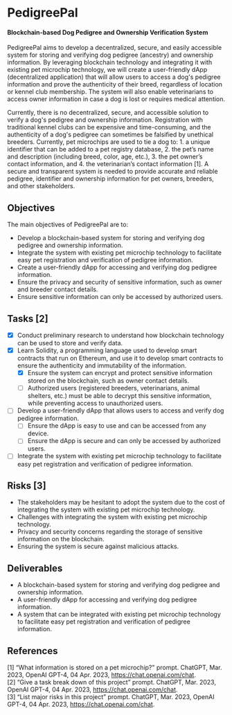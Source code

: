 # PedigreePal
#### Blockchain-based Dog Pedigree and Ownership Verification System

PedigreePal aims to develop a decentralized, secure, and easily accessible system for storing and verifying dog pedigree (ancestry) and ownership information. By leveraging blockchain technology and integrating it with existing pet microchip technology, we will create a user-friendly dApp (decentralized application) that will allow users to access a dog's pedigree information and prove the authenticity of their breed, regardless of location or kennel club membership. The system will also enable veterinarians to access owner information in case a dog is lost or requires medical attention.

Currently, there is no decentralized, secure, and accessible solution to verify a dog's pedigree and ownership information. Registration with traditional kennel clubs can be expensive and time-consuming, and the authenticity of a dog's pedigree can sometimes be falsified by unethical breeders. Currently, pet microchips are used to tie a dog to: 1. a unique identifier that can be added to a pet registry database, 2. the pet’s name and description (including breed, color, age, etc.), 3. the pet owner’s contact information, and 4. the veterinarian’s contact information [1]. A secure and transparent system is needed to provide accurate and reliable pedigree, identifier and ownership information for pet owners, breeders, and other stakeholders.

## Objectives
The main objectives of PedigreePal are to:
- Develop a blockchain-based system for storing and verifying dog pedigree and ownership information.
- Integrate the system with existing pet microchip technology to facilitate easy pet registration and verification of pedigree
information.
- Create a user-friendly dApp for accessing and verifying dog pedigree information.
- Ensure the privacy and security of sensitive information, such as owner and breeder contact details.
- Ensure sensitive information can only be accessed by authorized users.

## Tasks [2]
- [x] Conduct preliminary research to understand how blockchain technology can be used to store and verify data.
- [x] Learn Solidity, a programming language used to develop smart contracts that run on Ethereum, and use it to develop smart contracts to ensure the authenticity and immutability of the information.
  - [x] Ensure the system can encrypt and protect sensitive information stored on the blockchain, such as owner contact details.
  - [ ] Authorized users (registered breeders, veterinarians, animal shelters, etc.) must be able to decrypt this sensitive information, while preventing access to unauthorized users.
- [ ] Develop a user-friendly dApp that allows users to access and verify dog pedigree information.
    - [ ] Ensure the dApp is easy to use and can be accessed from any device.
    - [ ] Ensure the dApp is secure and can only be accessed by authorized users.
- [ ] Integrate the system with existing pet microchip technology to facilitate easy pet registration and verification of pedigree information.

## Risks [3]
* The stakeholders may be hesitant to adopt the system due to the cost of integrating the system with existing pet microchip technology.
* Challenges with integrating the system with existing pet microchip technology.
* Privacy and security concerns regarding the storage of sensitive information on the blockchain.
* Ensuring the system is secure against malicious attacks.

## Deliverables
- A blockchain-based system for storing and verifying dog pedigree and ownership information.
- A user-friendly dApp for accessing and verifying dog pedigree information.
- A system that can be integrated with existing pet microchip technology to facilitate easy pet registration and verification of pedigree information.

## References
[1] “What information is stored on a pet microchip?" prompt. ChatGPT, Mar. 2023, OpenAI GPT-4, 04 Apr. 2023, https://chat.openai.com/chat.  
[2] “Give a task break down of this project” prompt. ChatGPT, Mar. 2023, OpenAI GPT-4, 04 Apr. 2023, https://chat.openai.com/chat.  
[3] “List major risks in this project” prompt. ChatGPT, Mar. 2023, OpenAI GPT-4, 04 Apr. 2023, https://chat.openai.com/chat.